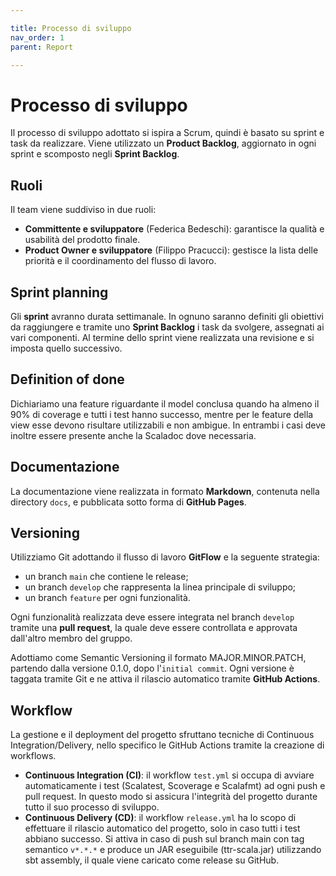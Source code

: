 ```yaml
---

title: Processo di sviluppo
nav_order: 1
parent: Report

---
```


# Processo di sviluppo

Il processo di sviluppo adottato si ispira a Scrum, quindi è basato su sprint e task da realizzare.
Viene utilizzato un **Product Backlog**, aggiornato in ogni sprint e scomposto negli **Sprint Backlog**.

## Ruoli

Il team viene suddiviso in due ruoli:

- **Committente e sviluppatore** (Federica Bedeschi): garantisce la qualità e usabilità del prodotto finale.  
- **Product Owner e sviluppatore** (Filippo Pracucci): gestisce la lista delle priorità e il coordinamento del flusso di lavoro.

## Sprint planning

Gli **sprint** avranno durata settimanale. In ognuno saranno definiti gli obiettivi da
raggiungere e tramite uno **Sprint Backlog** i task da svolgere, assegnati ai vari componenti. Al termine dello sprint
viene realizzata una revisione e si imposta quello successivo.

## Definition of done

Dichiariamo una feature riguardante il model conclusa quando ha almeno il 90% di coverage e tutti i test hanno successo,
mentre per le feature della view esse devono risultare utilizzabili e non ambigue. In entrambi i casi deve inoltre
essere presente anche la Scaladoc dove necessaria.

## Documentazione

La documentazione viene realizzata in formato **Markdown**, contenuta nella directory `docs`, e pubblicata sotto forma di
**GitHub Pages**.

## Versioning

Utilizziamo Git adottando il flusso di lavoro **GitFlow** e la seguente strategia:
- un branch `main` che contiene le release;
- un branch `develop` che rappresenta la linea principale di sviluppo;
- un branch `feature` per ogni funzionalità.

Ogni funzionalità realizzata deve essere integrata nel branch `develop` tramite una **pull request**, la quale deve
essere controllata e approvata dall'altro membro del gruppo.

Adottiamo come Semantic Versioning il formato MAJOR.MINOR.PATCH, partendo dalla versione 0.1.0, dopo l'`initial commit`.
Ogni versione è taggata tramite Git e ne attiva il rilascio automatico tramite **GitHub Actions**.

## Workflow

La gestione e il deployment del progetto sfruttano tecniche di Continuous Integration/Delivery, nello specifico le 
GitHub Actions tramite la creazione di workflows.

- **Continuous Integration (CI)**: il workflow `test.yml` si occupa di avviare automaticamente i test (Scalatest, Scoverage
e Scalafmt) ad ogni push e pull request. In questo modo si assicura l'integrità del progetto durante tutto il suo
processo di sviluppo.
- **Continuous Delivery (CD)**: il workflow `release.yml` ha lo scopo di effettuare il rilascio automatico del progetto,
solo in caso tutti i test abbiano successo. Si attiva in caso di push sul branch main con tag semantico `v*.*.*`
e produce un JAR eseguibile (ttr-scala.jar) utilizzando sbt assembly, il quale viene caricato come release su GitHub.
